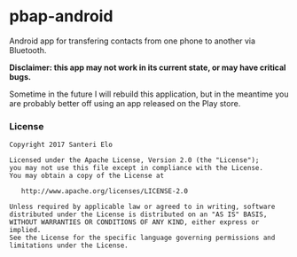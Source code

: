 # pbap-android

Android app for transfering contacts from one phone to another via Bluetooth.

**Disclaimer: this app may not work in its current state, or may have critical bugs.**

Sometime in the future I will rebuild this application, but in the meantime you are probably better off using an app released on the Play store.

### License

    Copyright 2017 Santeri Elo

    Licensed under the Apache License, Version 2.0 (the "License");
    you may not use this file except in compliance with the License.
    You may obtain a copy of the License at

       http://www.apache.org/licenses/LICENSE-2.0

    Unless required by applicable law or agreed to in writing, software
    distributed under the License is distributed on an "AS IS" BASIS,
    WITHOUT WARRANTIES OR CONDITIONS OF ANY KIND, either express or implied.
    See the License for the specific language governing permissions and
    limitations under the License.
    
